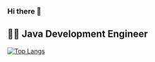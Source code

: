 ### Hi there 👋

## 👨‍💻 Java Development Engineer

[![Top Langs](https://github-readme-stats.vercel.app/api/top-langs/?username=AloneMou&show_icons=true&theme=merko&locale=cn)](https://github.com/anuraghazra/github-readme-stats)

<!--
**AloneMou/AloneMou** is a ✨ _special_ ✨ repository because its `README.md` (this file) appears on your GitHub profile.

Here are some ideas to get you started:

- 🔭 I’m currently working on ...
- 🌱 I’m currently learning ...
- 👯 I’m looking to collaborate on ...
- 🤔 I’m looking for help with ...
- 💬 Ask me about ...
- 📫 How to reach me: ...
- 😄 Pronouns: ...
- ⚡ Fun fact: ...
-->
